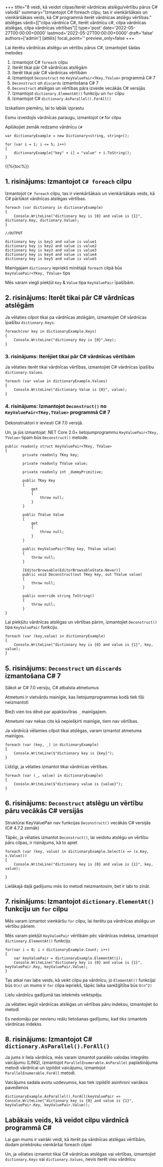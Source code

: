 +++
title="8 veidi, kā veidot cilpas/iterēt vārdnīcas atslēgu/vērtību pārus C# valodā"
summary="Izmantojot C# foreach cilpu, tas ir vienkāršākais un vienkāršākais veids, kā C# programmā iterēt vārdnīcas atslēgu vērtības."
atslēgas vārdi=[["cilpa vārdnīca C#, iterēt vārdnīcu c#, cilpa vārdnīcas atslēgas, cilpa vārdnīcas vērtības"]]
type='post'
date='2022-05-27T00:00:00+0000'
lastmod='2022-05-27T00:00:00+0000'
draft='false'
authors=['admin']
[attēls]
focal_point=''
preview_only=false
+++

Lai iterētu vārdnīcas atslēgu un vērtību pārus C#, izmantojiet šādas metodes

1. Izmantojot C# `foreach` cilpu
2. Iterēt tikai pār C# vārdnīcas atslēgām
3. Iterēt tikai pār C# vārdnīcas vērtībām
4. Izmantojot `Deconstruct` no `KeyValuePair<TKey,TValue>` programmā C# 7
5. `Deconstruct` un `discards` izmantošana C# 7 
6. `Deconstruct` atslēgas un vērtības pāra izveide vecākās C# versijās
7. Izmantojot `dictionary.ElementAt()` funkciju un `for` cilpu
8. Izmantojot C# `dictionary.AsParallel().ForAll()` 

Izskatīsim piemēru, lai to labāk izprastu 

Esmu izveidojis vārdnīcas paraugu, izmantojot `C#` for cilpu

Aplūkojiet zemāk redzamo vārdnīcu `C#` 

```
var dictionaryExample = new Dictionary<string, string>();

for (var i = 1; i <= 5; i++)
{
    dictionaryExample["key" + i] = "value" + i.ToString();
}
```

{{%{toc%}}

## 1. risinājums: Izmantojot `C# foreach` cilpu

Izmantojot `C# foreach` cilpu, tas ir vienkāršākais un vienkāršākais veids, kā C# pārlūkot vārdnīcas atslēgas vērtības.

```
foreach (var dictionary in dictionaryExample)
{
    Console.WriteLine("dictionary key is {0} and value is {1}", dictionary.Key, dictionary.Value);
}

//OUTPUT

dictionary key is key1 and value is value1
dictionary key is key2 and value is value2
dictionary key is key3 and value is value3
dictionary key is key4 and value is value4
dictionary key is key5 and value is value5
```

Mainīgajam `dictionary` iepriekš minētajā `foreach` cilpā būs `KeyValuePair<TKey, TValue>` tips 

Mēs varam viegli piekļūt `Key` &amp; `Value` tipa `KeyValuePair` īpašībām.

## 2. risinājums: Iterēt tikai pār C# vārdnīcas atslēgām

Ja vēlaties cilpot tikai pa vārdnīcas atslēgām, izmantojiet C# vārdnīcas īpašību `dictionary.Keys`.

```
foreach(var key in dictionaryExample.Keys)
{
    Console.WriteLine("dictionary Key is {0}",key);
}
```

### 3. risinājums: Iterējiet tikai pār C# vārdnīcas vērtībām

Ja vēlaties iterēt tikai vārdnīcas vērtības, izmantojiet C# vārdnīcas īpašību `dictionary.Values`.

```
foreach (var value in dictionaryExample.Values)
{
    Console.WriteLine("dictionary Value is {0}", value);
}
```

### 4. risinājums: Izmantojot `Deconstruct()` no `KeyValuePair<TKey,TValue>` programmā C# 7

Dekonstruktori ir ieviesti C# 7.0 versijā.
 
Un, ja jūs izmantojat .NET Core 2.0+ lietojumprogrammu `KeyValuePair<TKey, TValue>` tipam būs `Deconstruct()` metode.

```
public readonly struct KeyValuePair<TKey, TValue>
{
        private readonly TKey key;

        private readonly TValue value;

        private readonly int _dummyPrimitive;

        public TKey Key
        {
            get
            {
                throw null;
            }
        }

        public TValue Value
        {
            get
            {
                throw null;
            }
        }

        public KeyValuePair(TKey key, TValue value)
        {
            throw null;
        }

        [EditorBrowsable(EditorBrowsableState.Never)]
        public void Deconstruct(out TKey key, out TValue value)
        {
            throw null;
        }

        public override string ToString()
        {
            throw null;
        }
}
```

Lai piekļūtu vārdnīcas atslēgas un vērtības pārim, izmantojiet `Deconstruct()` tipa `KeyValuePair` funkciju.

```
foreach (var (key,value) in dictionaryExample)
{
    Console.WriteLine("dictionary key is {0} and value is {1}", key, value);
}
```

## 5. risinājums: `Deconstruct` un `discards` izmantošana C# 7 

Sākot ar C# 7.0 versiju, C# atbalsta atmetumus 

Atmetumi ir vietvārdu mainīgie, kas lietojumprogrammas kodā tiek tīši neizmantoti 

Bieži vien tos dēvē par apakšsvītras `_` mainīgajiem.

Atmetumi nav nekas cits kā nepiešķirti mainīgie, tiem nav vērtības.

Ja vārdnīcā vēlamies cilpot tikai atslēgas, varam izmantot atmetuma mainīgos.

```
foreach (var (key, _) in dictionaryExample)
{
    Console.WriteLine($"dictionary key is {key}");
}
```
Līdzīgi, ja vēlaties izmantot tikai vārdnīcas vērtības.

```
foreach (var (_, value) in dictionaryExample)
{
    Console.WriteLine($"dictionary value is {value}");
}
```

## 6. risinājums: `Deconstruct` atslēgu un vērtību pāru vecākās C# versijās


Struktūrai KeyValuePair nav funkcijas `Deconstruct()` vecākās C# versijās (C# 4.7.2 zemāk) 

Tāpēc, ja vēlaties izmantot `Deconstruct()`, lai veidotu atslēgu un vērtību pāru cilpas, ir risinājums, kā to apiet 

```
foreach (var (key, value) in dictionaryExample.Select(x => (x.Key, x.Value)))
{
    Console.WriteLine("dictionary key is {0} and value is {1}", key, value);

}
```

Lielākajā daļā gadījumu mēs šo metodi neizmantosim, bet ir labi to zināt.

## 7. risinājums: Izmantojot `dictionary.ElementAt()` funkciju un `for` cilpu

Mēs varam izmantot vienkāršu `for` cilpu, lai iterētu pa vārdnīcas atslēgu un vērtību pāriem.

Mēs varam piekļūt `KeyValuePair` vērtībām pēc vārdnīcas indeksa, izmantojot `dictionary.ElementAt()` funkciju.

```
for(var i = 0; i < dictionaryExample.Count; i++)
{
    var keyValuePair = dictionaryExample.ElementAt(i);
    Console.WriteLine("dictionary key is {0} and value is {1}", keyValuePair.Key, keyValuePair.Value);
}
```

Tas atkal nav labs veids, kā veikt cilpu pa vārdnīcu, jo `ElementAt()` funkcijai būs `O(n)` un mums ir `for` cilpa iepriekš, tāpēc laika sarežģītība būs `O(n^2)` 

Lielu vārdnīcu gadījumā tas ietekmēs veiktspēju.

Ja vēlaties iegūt vārdnīcas atslēgas un vērtības pāru indeksu, izmantojiet šo metodi 

Es nedomāju par nevienu reālu lietošanas gadījumu, kad tiks izmantots vārdnīcas indekss 

## 8. risinājums: Izmantojot C# `dictionary.AsParallel().ForAll()`

Ja jums ir liela vārdnīca, mēs varam izmantot paralēlo valodas integrēto vaicājumu (LINQ), izmantojot `ParallelEnumerable.AsParallel` paplašinājuma metodi vārdnīcai un izpildot vaicājumu, izmantojot `ParallelEnumerable.ForAll` metodi.

Vaicājums sadala avotu uzdevumos, kas tiek izpildīti asinhroni vairākos pavedienos

```
dictionaryExample.AsParallel().ForAll(keyValuePair => 
Console.WriteLine("dictionary key is {0} and value is {1}", keyValuePair.Key, keyValuePair.Value));
```

## Labākais veids, kā veidot cilpu vārdnīcā programmā C# 

Lai gan mums ir vairāki veidi, kā iterēt pa vārdnīcas atslēgas vērtībām, dodam priekšroku vienkāršai foreach cilpei 

Un, ja vēlaties izmantot tikai C# vārdnīcas atslēgas vai vērtības, izmantojiet `dictionary.Keys` vai `dictionary.Values`, nevis iterēt visu vārdnīcu 







